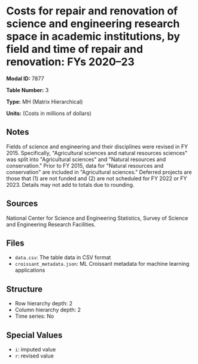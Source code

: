 # Costs for repair and renovation of science and engineering research space in academic institutions, by field and time of repair and renovation: FYs 2020–23

**Modal ID:** 7877

**Table Number:** 3

**Type:** MH (Matrix Hierarchical)

**Units:** (Costs in millions of dollars)

## Notes

Fields of science and engineering and their disciplines were revised in FY 2015. Specifically, "Agricultural sciences and natural resources sciences" was split into "Agricultural sciences" and "Natural resources and conservation." Prior to FY 2015, data for "Natural resources and conservation" are included in "Agricultural sciences." Deferred projects are those that (1) are not funded and (2) are not scheduled for FY 2022 or FY 2023. Details may not add to totals due to rounding.

## Sources

National Center for Science and Engineering Statistics, Survey of Science and Engineering Research Facilities.

## Files

- `data.csv`: The table data in CSV format
- `croissant_metadata.json`: ML Croissant metadata for machine learning applications

## Structure

- Row hierarchy depth: 2
- Column hierarchy depth: 2
- Time series: No

## Special Values

- `i`: imputed value
- `r`: revised value
